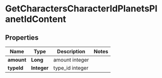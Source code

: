 
# GetCharactersCharacterIdPlanetsPlanetIdContent

## Properties
Name | Type | Description | Notes
------------ | ------------- | ------------- | -------------
**amount** | **Long** | amount integer | 
**typeId** | **Integer** | type_id integer | 



